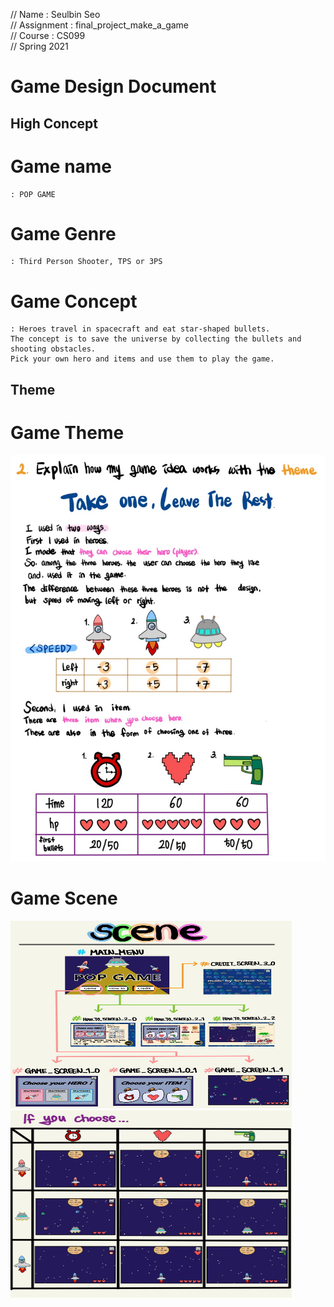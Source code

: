 // Name       : Seulbin Seo       
// Assignment : final_project_make_a_game       
// Course     : CS099      
// Spring 2021      

Game Design Document
=====================
High Concept
--------------

# Game name 
    : POP GAME
# Game Genre
    : Third Person Shooter, TPS or 3PS
# Game Concept
    : Heroes travel in spacecraft and eat star-shaped bullets.          
    The concept is to save the universe by collecting the bullets and shooting obstacles.    
    Pick your own hero and items and use them to play the game.      

Theme
-------
# Game Theme 
![ex_screenshot](./../images/theme.jpg)

# Game Scene
<img src="images/scene1.jpg" width ="450px" height ="300px" alt="Scene"></img><br/>
<img src="images/scene2.jpg" width ="450px" height ="300px" alt="Scene"></img><br/>

